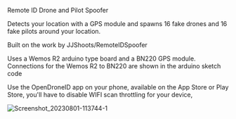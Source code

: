 Remote ID Drone and Pilot Spoofer

Detects your location with a GPS module and spawns 16 fake drones and 16 fake pilots around your location.

Built on the work by JJShoots/RemoteIDSpoofer

Uses a Wemos R2 arduino type board and a BN220 GPS module.
Connections for the Wemos R2 to BN220 are shown in the arduino sketch code

Use the OpenDroneID app on your phone, available on the App Store or Play Store, you'll have to disable WIFI scan throttling for your device,


![Screenshot_20230801-113744-1](https://github.com/brinuk/Remote-ID-Drone-and-Pilot-Spoofer/assets/13920701/b237afcf-d1cb-4669-b20f-b4f994b4c814)
